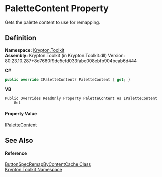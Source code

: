 # PaletteContent Property


Gets the palette content to use for remapping.



## Definition
**Namespace:** <a href="79d2eac2-21f4-54ff-7552-b20c33c30600.md">Krypton.Toolkit</a>  
**Assembly:** Krypton.Toolkit (in Krypton.Toolkit.dll) Version: 80.23.10.287+8d7660f9dc5efd033fabe008ebfb904beab6d444

**C#**
``` C#
public override IPaletteContent? PaletteContent { get; }
```
**VB**
``` VB
Public Overrides ReadOnly Property PaletteContent As IPaletteContent
	Get
```



#### Property Value
<a href="f2a5541d-c7c1-2c4b-162d-a4616ecccc95.md">IPaletteContent</a>

## See Also


#### Reference
<a href="f5aa5795-3099-9d18-786c-67f02384656b.md">ButtonSpecRemapByContentCache Class</a>  
<a href="79d2eac2-21f4-54ff-7552-b20c33c30600.md">Krypton.Toolkit Namespace</a>  
